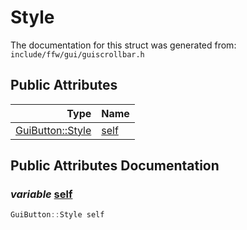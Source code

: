 Style
===================================


The documentation for this struct was generated from: `include/ffw/gui/guiscrollbar.h`



## Public Attributes

| Type | Name |
| -------: | :------- |
|  [GuiButton::Style](ffw_GuiButton_Style.html) | [self](#abacd53b) |


## Public Attributes Documentation

### _variable_ <a id="abacd53b" href="#abacd53b">self</a>

```cpp
GuiButton::Style self
```





